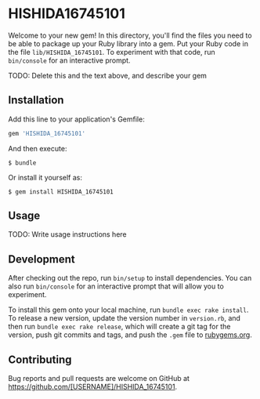 # HISHIDA16745101

Welcome to your new gem! In this directory, you'll find the files you need to be able to package up your Ruby library into a gem. Put your Ruby code in the file `lib/HISHIDA_16745101`. To experiment with that code, run `bin/console` for an interactive prompt.

TODO: Delete this and the text above, and describe your gem

## Installation

Add this line to your application's Gemfile:

```ruby
gem 'HISHIDA_16745101'
```

And then execute:

    $ bundle

Or install it yourself as:

    $ gem install HISHIDA_16745101

## Usage

TODO: Write usage instructions here

## Development

After checking out the repo, run `bin/setup` to install dependencies. You can also run `bin/console` for an interactive prompt that will allow you to experiment.

To install this gem onto your local machine, run `bundle exec rake install`. To release a new version, update the version number in `version.rb`, and then run `bundle exec rake release`, which will create a git tag for the version, push git commits and tags, and push the `.gem` file to [rubygems.org](https://rubygems.org).

## Contributing

Bug reports and pull requests are welcome on GitHub at https://github.com/[USERNAME]/HISHIDA_16745101.

